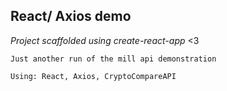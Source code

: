 ## React/ Axios demo

_Project scaffolded using create-react-app_ <3

```
Just another run of the mill api demonstration

Using: React, Axios, CryptoCompareAPI
```